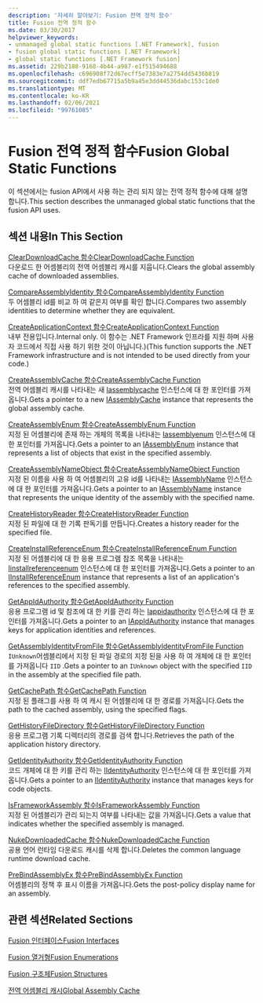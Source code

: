 ```yaml
---
description: '자세히 알아보기: Fusion 전역 정적 함수'
title: Fusion 전역 정적 함수
ms.date: 03/30/2017
helpviewer_keywords:
- unmanaged global static functions [.NET Framework], fusion
- fusion global static functions [.NET Framework]
- global static functions [.NET Framework fusion]
ms.assetid: 229b2188-9168-4b44-a987-e1f515494688
ms.openlocfilehash: c696908f72d67ecff5e7383e7a2754dd5436b819
ms.sourcegitcommit: ddf7edb67715a5b9a45e3dd44536dabc153c1de0
ms.translationtype: MT
ms.contentlocale: ko-KR
ms.lasthandoff: 02/06/2021
ms.locfileid: "99761085"
---
```

# <a name="fusion-global-static-functions"></a><span data-ttu-id="d0d3c-103">Fusion 전역 정적 함수</span><span class="sxs-lookup"><span data-stu-id="d0d3c-103">Fusion Global Static Functions</span></span>

<span data-ttu-id="d0d3c-104">이 섹션에서는 fusion API에서 사용 하는 관리 되지 않는 전역 정적 함수에 대해 설명 합니다.</span><span class="sxs-lookup"><span data-stu-id="d0d3c-104">This section describes the unmanaged global static functions that the fusion API uses.</span></span>  
  
## <a name="in-this-section"></a><span data-ttu-id="d0d3c-105">섹션 내용</span><span class="sxs-lookup"><span data-stu-id="d0d3c-105">In This Section</span></span>  

 [<span data-ttu-id="d0d3c-106">ClearDownloadCache 함수</span><span class="sxs-lookup"><span data-stu-id="d0d3c-106">ClearDownloadCache Function</span></span>](cleardownloadcache-function.md)  
 <span data-ttu-id="d0d3c-107">다운로드 한 어셈블리의 전역 어셈블리 캐시를 지웁니다.</span><span class="sxs-lookup"><span data-stu-id="d0d3c-107">Clears the global assembly cache of downloaded assemblies.</span></span>  
  
 [<span data-ttu-id="d0d3c-108">CompareAssemblyIdentity 함수</span><span class="sxs-lookup"><span data-stu-id="d0d3c-108">CompareAssemblyIdentity Function</span></span>](compareassemblyidentity-function.md)  
 <span data-ttu-id="d0d3c-109">두 어셈블리 id를 비교 하 여 같은지 여부를 확인 합니다.</span><span class="sxs-lookup"><span data-stu-id="d0d3c-109">Compares two assembly identities to determine whether they are equivalent.</span></span>  
  
 [<span data-ttu-id="d0d3c-110">CreateApplicationContext 함수</span><span class="sxs-lookup"><span data-stu-id="d0d3c-110">CreateApplicationContext Function</span></span>](createapplicationcontext-function.md)  
 <span data-ttu-id="d0d3c-111">내부 전용입니다.</span><span class="sxs-lookup"><span data-stu-id="d0d3c-111">Internal only.</span></span> <span data-ttu-id="d0d3c-112">이 함수는 .NET Framework 인프라를 지원 하며 사용자 코드에서 직접 사용 하기 위한 것이 아닙니다.)</span><span class="sxs-lookup"><span data-stu-id="d0d3c-112">(This function supports the .NET Framework infrastructure and is not intended to be used directly from your code.)</span></span>  
  
 [<span data-ttu-id="d0d3c-113">CreateAssemblyCache 함수</span><span class="sxs-lookup"><span data-stu-id="d0d3c-113">CreateAssemblyCache Function</span></span>](createassemblycache-function.md)  
 <span data-ttu-id="d0d3c-114">전역 어셈블리 캐시를 나타내는 새 [Iassemblycache](iassemblycache-interface.md) 인스턴스에 대 한 포인터를 가져옵니다.</span><span class="sxs-lookup"><span data-stu-id="d0d3c-114">Gets a pointer to a new [IAssemblyCache](iassemblycache-interface.md) instance that represents the global assembly cache.</span></span>  
  
 [<span data-ttu-id="d0d3c-115">CreateAssemblyEnum 함수</span><span class="sxs-lookup"><span data-stu-id="d0d3c-115">CreateAssemblyEnum Function</span></span>](createassemblyenum-function.md)  
 <span data-ttu-id="d0d3c-116">지정 된 어셈블리에 존재 하는 개체의 목록을 나타내는 [Iassemblyenum](iassemblyenum-interface.md) 인스턴스에 대 한 포인터를 가져옵니다.</span><span class="sxs-lookup"><span data-stu-id="d0d3c-116">Gets a pointer to an [IAssemblyEnum](iassemblyenum-interface.md) instance that represents a list of objects that exist in the specified assembly.</span></span>  
  
 [<span data-ttu-id="d0d3c-117">CreateAssemblyNameObject 함수</span><span class="sxs-lookup"><span data-stu-id="d0d3c-117">CreateAssemblyNameObject Function</span></span>](createassemblynameobject-function.md)  
 <span data-ttu-id="d0d3c-118">지정 된 이름을 사용 하 여 어셈블리의 고유 id를 나타내는 [IAssemblyName](iassemblyname-interface.md) 인스턴스에 대 한 포인터를 가져옵니다.</span><span class="sxs-lookup"><span data-stu-id="d0d3c-118">Gets a pointer to an [IAssemblyName](iassemblyname-interface.md) instance that represents the unique identity of the assembly with the specified name.</span></span>  
  
 [<span data-ttu-id="d0d3c-119">CreateHistoryReader 함수</span><span class="sxs-lookup"><span data-stu-id="d0d3c-119">CreateHistoryReader Function</span></span>](createhistoryreader-function.md)  
 <span data-ttu-id="d0d3c-120">지정 된 파일에 대 한 기록 판독기를 만듭니다.</span><span class="sxs-lookup"><span data-stu-id="d0d3c-120">Creates a history reader for the specified file.</span></span>  
  
 [<span data-ttu-id="d0d3c-121">CreateInstallReferenceEnum 함수</span><span class="sxs-lookup"><span data-stu-id="d0d3c-121">CreateInstallReferenceEnum Function</span></span>](createinstallreferenceenum-function.md)  
 <span data-ttu-id="d0d3c-122">지정 된 어셈블리에 대 한 응용 프로그램 참조 목록을 나타내는 [Iinstallreferenceenum](iinstallreferenceenum-interface.md) 인스턴스에 대 한 포인터를 가져옵니다.</span><span class="sxs-lookup"><span data-stu-id="d0d3c-122">Gets a pointer to an [IInstallReferenceEnum](iinstallreferenceenum-interface.md) instance that represents a list of an application's references to the specified assembly.</span></span>  
  
 [<span data-ttu-id="d0d3c-123">GetAppIdAuthority 함수</span><span class="sxs-lookup"><span data-stu-id="d0d3c-123">GetAppIdAuthority Function</span></span>](getappidauthority-function.md)  
 <span data-ttu-id="d0d3c-124">응용 프로그램 id 및 참조에 대 한 키를 관리 하는 [Iappidauthority](iappidauthority-interface.md) 인스턴스에 대 한 포인터를 가져옵니다.</span><span class="sxs-lookup"><span data-stu-id="d0d3c-124">Gets a pointer to an [IAppIdAuthority](iappidauthority-interface.md) instance that manages keys for application identities and references.</span></span>  
  
 [<span data-ttu-id="d0d3c-125">GetAssemblyIdentityFromFile 함수</span><span class="sxs-lookup"><span data-stu-id="d0d3c-125">GetAssemblyIdentityFromFile Function</span></span>](getassemblyidentityfromfile-function.md)  
 <span data-ttu-id="d0d3c-126">`IUnknown`어셈블리에서 지정 된 파일 경로의 지정 된을 사용 하 여 개체에 대 한 포인터를 가져옵니다 `IID` .</span><span class="sxs-lookup"><span data-stu-id="d0d3c-126">Gets a pointer to an `IUnknown` object with the specified `IID` in the assembly at the specified file path.</span></span>  
  
 [<span data-ttu-id="d0d3c-127">GetCachePath 함수</span><span class="sxs-lookup"><span data-stu-id="d0d3c-127">GetCachePath Function</span></span>](getcachepath-function.md)  
 <span data-ttu-id="d0d3c-128">지정 된 플래그를 사용 하 여 캐시 된 어셈블리에 대 한 경로를 가져옵니다.</span><span class="sxs-lookup"><span data-stu-id="d0d3c-128">Gets the path to the cached assembly, using the specified flags.</span></span>  
  
 [<span data-ttu-id="d0d3c-129">GetHistoryFileDirectory 함수</span><span class="sxs-lookup"><span data-stu-id="d0d3c-129">GetHistoryFileDirectory Function</span></span>](gethistoryfiledirectory-function.md)  
 <span data-ttu-id="d0d3c-130">응용 프로그램 기록 디렉터리의 경로를 검색 합니다.</span><span class="sxs-lookup"><span data-stu-id="d0d3c-130">Retrieves the path of the application history directory.</span></span>  
  
 [<span data-ttu-id="d0d3c-131">GetIdentityAuthority 함수</span><span class="sxs-lookup"><span data-stu-id="d0d3c-131">GetIdentityAuthority Function</span></span>](getidentityauthority-function.md)  
 <span data-ttu-id="d0d3c-132">코드 개체에 대 한 키를 관리 하는 [IIdentityAuthority](iidentityauthority-interface.md) 인스턴스에 대 한 포인터를 가져옵니다.</span><span class="sxs-lookup"><span data-stu-id="d0d3c-132">Gets a pointer to an [IIdentityAuthority](iidentityauthority-interface.md) instance that manages keys for code objects.</span></span>  
  
 [<span data-ttu-id="d0d3c-133">IsFrameworkAssembly 함수</span><span class="sxs-lookup"><span data-stu-id="d0d3c-133">IsFrameworkAssembly Function</span></span>](isframeworkassembly-function.md)  
 <span data-ttu-id="d0d3c-134">지정 된 어셈블리가 관리 되는지 여부를 나타내는 값을 가져옵니다.</span><span class="sxs-lookup"><span data-stu-id="d0d3c-134">Gets a value that indicates whether the specified assembly is managed.</span></span>  
  
 [<span data-ttu-id="d0d3c-135">NukeDownloadedCache 함수</span><span class="sxs-lookup"><span data-stu-id="d0d3c-135">NukeDownloadedCache Function</span></span>](nukedownloadedcache-function.md)  
 <span data-ttu-id="d0d3c-136">공용 언어 런타임 다운로드 캐시를 삭제 합니다.</span><span class="sxs-lookup"><span data-stu-id="d0d3c-136">Deletes the common language runtime download cache.</span></span>  
  
 [<span data-ttu-id="d0d3c-137">PreBindAssemblyEx 함수</span><span class="sxs-lookup"><span data-stu-id="d0d3c-137">PreBindAssemblyEx Function</span></span>](prebindassemblyex-function.md)  
 <span data-ttu-id="d0d3c-138">어셈블리의 정책 후 표시 이름을 가져옵니다.</span><span class="sxs-lookup"><span data-stu-id="d0d3c-138">Gets the post-policy display name for an assembly.</span></span>  
  
## <a name="related-sections"></a><span data-ttu-id="d0d3c-139">관련 섹션</span><span class="sxs-lookup"><span data-stu-id="d0d3c-139">Related Sections</span></span>  

 [<span data-ttu-id="d0d3c-140">Fusion 인터페이스</span><span class="sxs-lookup"><span data-stu-id="d0d3c-140">Fusion Interfaces</span></span>](fusion-interfaces.md)  
  
 [<span data-ttu-id="d0d3c-141">Fusion 열거형</span><span class="sxs-lookup"><span data-stu-id="d0d3c-141">Fusion Enumerations</span></span>](fusion-enumerations.md)  
  
 [<span data-ttu-id="d0d3c-142">Fusion 구조체</span><span class="sxs-lookup"><span data-stu-id="d0d3c-142">Fusion Structures</span></span>](fusion-structures.md)  
  
 [<span data-ttu-id="d0d3c-143">전역 어셈블리 캐시</span><span class="sxs-lookup"><span data-stu-id="d0d3c-143">Global Assembly Cache</span></span>](../../app-domains/gac.md)
